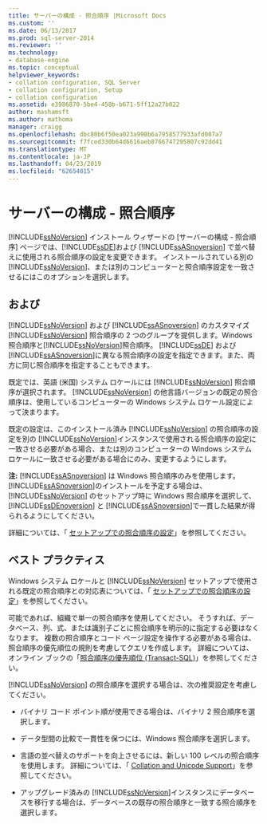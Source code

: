 ```yaml
---
title: サーバーの構成 - 照合順序 |Microsoft Docs
ms.custom: ''
ms.date: 06/13/2017
ms.prod: sql-server-2014
ms.reviewer: ''
ms.technology:
- database-engine
ms.topic: conceptual
helpviewer_keywords:
- collation configuration, SQL Server
- collation configuration, Setup
- collation configuration
ms.assetid: e3986870-5be4-458b-b671-5ff12a27b022
author: mashamsft
ms.author: mathoma
manager: craigg
ms.openlocfilehash: dbc80b6f50ea023a998b6a7958577933afd007a7
ms.sourcegitcommit: f7fced330b64d6616aeb8766747295807c92dd41
ms.translationtype: MT
ms.contentlocale: ja-JP
ms.lasthandoff: 04/23/2019
ms.locfileid: "62654015"
---
```

# <a name="server-configuration---collation"></a>サーバーの構成 - 照合順序
  [!INCLUDE[ssNoVersion](../../includes/ssnoversion-md.md)] インストール ウィザードの [サーバーの構成 - 照合順序] ページでは、[!INCLUDE[ssDE](../../includes/ssde-md.md)]および [!INCLUDE[ssASnoversion](../../includes/ssasnoversion-md.md)] で並べ替えに使用される照合順序の設定を変更できます。 インストールされている別の [!INCLUDE[ssNoVersion](../../includes/ssnoversion-md.md)]、または別のコンピューターと照合順序設定を一致させるにはこのオプションを選択します。  
  
## <a name="options"></a>および  
 [!INCLUDE[ssNoVersion](../../includes/ssnoversion-md.md)] および [!INCLUDE[ssASnoversion](../../includes/ssasnoversion-md.md)] のカスタマイズ  
 [!INCLUDE[ssNoVersion](../../includes/ssnoversion-md.md)] 照合順序の 2 つのグループを提供します。Windows 照合順序と[!INCLUDE[ssNoVersion](../../includes/ssnoversion-md.md)]照合順序。 [!INCLUDE[ssDE](../../includes/ssde-md.md)] および [!INCLUDE[ssASnoversion](../../includes/ssasnoversion-md.md)]に異なる照合順序の設定を指定できます。また、両方に同じ照合順序を指定することもできます。  
  
 既定では、英語 (米国) システム ロケールには [!INCLUDE[ssNoVersion](../../includes/ssnoversion-md.md)] 照合順序が選択されます。 [!INCLUDE[ssNoVersion](../../includes/ssnoversion-md.md)] の他言語バージョンの既定の照合順序は、使用しているコンピューターの Windows システム ロケール設定によって決まります。  
  
 既定の設定は、このインストール済み [!INCLUDE[ssNoVersion](../../includes/ssnoversion-md.md)] の照合順序の設定を別の [!INCLUDE[ssNoVersion](../../includes/ssnoversion-md.md)]インスタンスで使用される照合順序の設定に一致させる必要がある場合、または別のコンピューターの Windows システム ロケールに一致させる必要がある場合にのみ、変更するようにします。  
  
 **注:** [!INCLUDE[ssASnoversion](../../includes/ssasnoversion-md.md)] は Windows 照合順序のみを使用します。 [!INCLUDE[ssASnoversion](../../includes/ssasnoversion-md.md)]のインストールを予定する場合は、 [!INCLUDE[ssNoVersion](../../includes/ssnoversion-md.md)] のセットアップ時に Windows 照合順序を選択して、 [!INCLUDE[ssDEnoversion](../../includes/ssdenoversion-md.md)] と [!INCLUDE[ssASnoversion](../../includes/ssasnoversion-md.md)]で一貫した結果が得られるようにしてください。  
  
 詳細については、「 [セットアップでの照合順序の設定](https://go.microsoft.com/fwlink/?LinkId=190977)」を参照してください。  
  
## <a name="best-practices"></a>ベスト プラクティス  
 Windows システム ロケールと [!INCLUDE[ssNoVersion](../../includes/ssnoversion-md.md)] セットアップで使用される既定の照合順序との対応表については、「 [セットアップでの照合順序の設定](https://go.microsoft.com/fwlink/?LinkId=190977)」を参照してください。  
  
 可能であれば、組織で単一の照合順序を使用してください。 そうすれば、データベース、列、式、または識別子ごとに照合順序を明示的に指定する必要はなくなります。 複数の照合順序とコード ページ設定を操作する必要がある場合は、照合順序の優先順位の規則を考慮してクエリを作成します。 詳細については、オンライン ブックの「[照合順序の優先順位 &#40;Transact-SQL&#41;](/sql/t-sql/statements/collation-precedence-transact-sql)」を参照してください。  
  
 [!INCLUDE[ssNoVersion](../../includes/ssnoversion-md.md)] の照合順序を選択する場合は、次の推奨設定を考慮してください。  
  
-   バイナリ コード ポイント順が使用できる場合は、バイナリ 2 照合順序を選択します。  
  
-   データ型間の比較で一貫性を保つには、Windows 照合順序を選択します。  
  
-   言語の並べ替えのサポートを向上させるには、新しい 100 レベルの照合順序を使用します。 詳細については、「 [Collation and Unicode Support](../../relational-databases/collations/collation-and-unicode-support.md)」を参照してください。  
  
-   アップグレード済みの [!INCLUDE[ssNoVersion](../../includes/ssnoversion-md.md)]インスタンスにデータベースを移行する場合は、データベースの既存の照合順序と一致する照合順序を選択します。  
  
  

